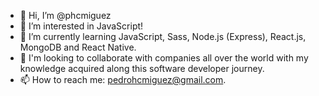 - 👋 Hi, I’m @phcmiguez
- 👀 I’m interested in JavaScript!
- 🌱 I’m currently learning JavaScript, Sass, Node.js (Express), React.js, MongoDB and React Native.
- 💞️ I'm looking to collaborate with companies all over the world with my knowledge acquired along this software developer journey.
- 📫 How to reach me: pedrohcmiguez@gmail.com.
